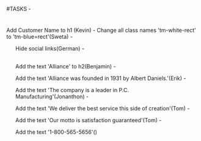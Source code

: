 #TASKS
-<h1 id="tm-header" class="tm-brand text-uppercase"></h1>	Add Customer Name to h1 (Kevin)
-<span class="d-inline-block tm-white-rect"></span>	Change all class names 'tm-white-rect' to 'tm-blue=rect'(Sweta)
-<ul class="nav flex-row tm-social-links">	Hide social links(German)
-<h2 id="introheader" class="tm-section-title mb-5 text-uppercase tm-color-primary"></h2>	Add the text 'Alliance' to h2(Benjamin)
-<p id="intropara1" class="tm-color-gray">	Add the text 'Alliance was founded in 1931 by Albert Daniels.'(Erik)
-<p id="intropara2" class="tm-color-gray">	Add the text 'The company is a leader in P.C. Manufacturing'(Jonanthon)
-<p id="aboutpara1">	Add the text 'We deliver the best service this side of creation'(Tom)
-<p id="aboutpara2">	Add the text 'Our motto is satisfaction guaranteed'(Tom)
-<p id="addresspara">	Add the text '1-800-565-5656'()
